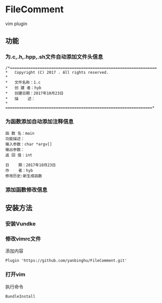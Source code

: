 # FileComment
vim plugin
## 功能
### 为.c,.h,.hpp,.sh文件自动添加文件头信息
```
/*================================================================
*   Copyright (C) 2017 . All rights reserved.
*   
*   文件名称：1.c
*   创 建 者：hyb
*   创建日期：2017年10月23日
*   描    述：
*
================================================================*
```
### 为函数添加自动添加注释信息
```
函 数 名：main
功能描述：
输入参数：char *argv[]
输出参数：
返 回 值：int

日    期：2017年10月23日
作    者：hyb
修改历史:新生成函数
```
### 添加函数修改信息


## 安装方法

### 安装Vundke

### 修改vimrc文件
添加内容
 ```
 Plugin 'https://github.com/yanbinghu/FileComment.git'
 ```
 
 ### 打开vim
 执行命令
 ```
 BundleInstall
 ```
